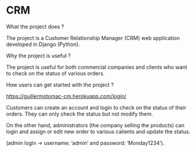 # CRM

What the project does ?

The project is a Customer Relationship Manager (CRM) web application developed in Django (Python).

Why the project is useful ?

The project is useful for both commercial companies and clients who want to check on the status of various orders.

How users can get started with the project ?

https://guillermotomac-cm.herokuapp.com/login/

Customers can create an account and login to check on the status of their orders. They can only check the status but not modify them.

On the other hand, administrators (the company selling the products) can login and assign or edit new order to various calients and update the status.

(admin login -> username: ’admin’ and password: ‘Monday1234’).
